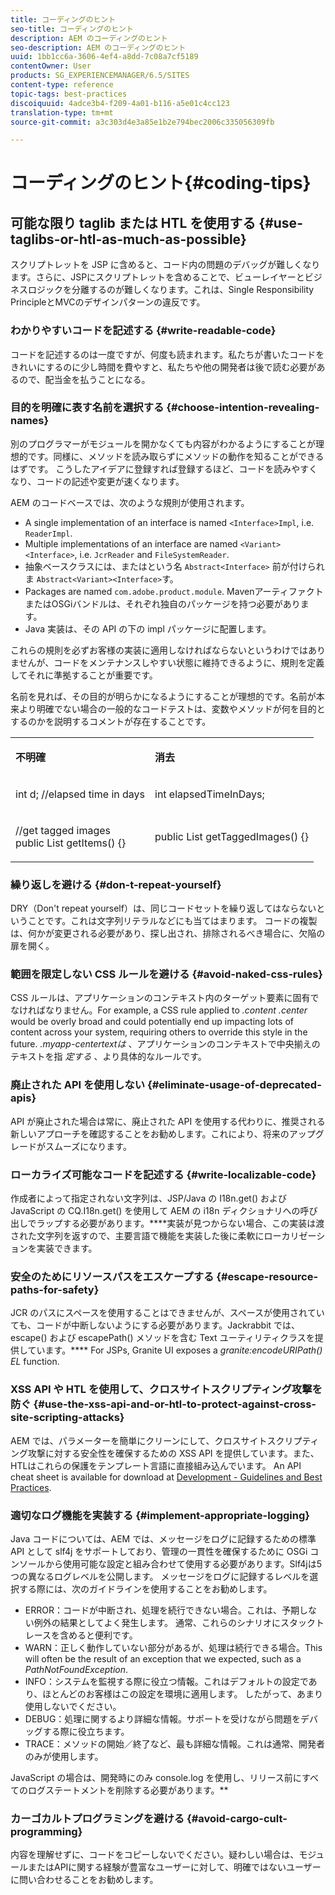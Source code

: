 ```yaml
---
title: コーディングのヒント
seo-title: コーディングのヒント
description: AEM のコーディングのヒント
seo-description: AEM のコーディングのヒント
uuid: 1bb1cc6a-3606-4ef4-a8dd-7c08a7cf5189
contentOwner: User
products: SG_EXPERIENCEMANAGER/6.5/SITES
content-type: reference
topic-tags: best-practices
discoiquuid: 4adce3b4-f209-4a01-b116-a5e01c4cc123
translation-type: tm+mt
source-git-commit: a3c303d4e3a85e1b2e794bec2006c335056309fb

---
```



# コーディングのヒント{#coding-tips}

## 可能な限り taglib または HTL を使用する {#use-taglibs-or-htl-as-much-as-possible}

スクリプトレットを JSP に含めると、コード内の問題のデバッグが難しくなります。さらに、JSPにスクリプトレットを含めることで、ビューレイヤーとビジネスロジックを分離するのが難しくなります。これは、Single Responsibility PrincipleとMVCのデザインパターンの違反です。

### わかりやすいコードを記述する {#write-readable-code}

コードを記述するのは一度ですが、何度も読まれます。私たちが書いたコードをきれいにするのに少し時間を費やすと、私たちや他の開発者は後で読む必要があるので、配当金を払うことになる。

### 目的を明確に表す名前を選択する {#choose-intention-revealing-names}

別のプログラマーがモジュールを開かなくても内容がわかるようにすることが理想的です。同様に、メソッドを読み取らずにメソッドの動作を知ることができるはずです。 こうしたアイデアに登録すれば登録するほど、コードを読みやすくなり、コードの記述や変更が速くなります。

AEM のコードベースでは、次のような規則が使用されます。


* A single implementation of an interface is named `<Interface>Impl`, i.e. `ReaderImpl`.
* Multiple implementations of an interface are named `<Variant><Interface>`, i.e. `JcrReader` and `FileSystemReader`.
* 抽象ベースクラスには、またはという名 `Abstract<Interface>` 前が付けられま `Abstract<Variant><Interface>`す。
* Packages are named `com.adobe.product.module`.  MavenアーティファクトまたはOSGiバンドルは、それぞれ独自のパッケージを持つ必要があります。
* Java 実装は、その API の下の impl パッケージに配置します。


これらの規則を必ずお客様の実装に適用しなければならないというわけではありませんが、コードをメンテナンスしやすい状態に維持できるように、規則を定義してそれに準拠することが重要です。

名前を見れば、その目的が明らかになるようにすることが理想的です。名前が本来より明確でない場合の一般的なコードテストは、変数やメソッドが何を目的とするのかを説明するコメントが存在することです。

<table>
 <tbody>
  <tr>
   <td><p><strong>不明確</strong></p> </td>
   <td><p><strong>消去</strong></p> </td>
  </tr>
  <tr>
   <td><p>int d; //elapsed time in days</p> </td>
   <td><p>int elapsedTimeInDays;</p> </td>
  </tr>
  <tr>
   <td><p>//get tagged images<br /> public List getItems() {}</p> </td>
   <td><p>public List getTaggedImages() {}</p> </td>
  </tr>
 </tbody>
</table>

### 繰り返しを避ける  {#don-t-repeat-yourself}

DRY（Don&#39;t repeat yourself）は、同じコードセットを繰り返してはならないということです。これは文字列リテラルなどにも当てはまります。 コードの複製は、何かが変更される必要があり、探し出され、排除されるべき場合に、欠陥の扉を開く。

### 範囲を限定しない CSS ルールを避ける {#avoid-naked-css-rules}

CSS ルールは、アプリケーションのコンテキスト内のターゲット要素に固有でなければなりません。For example, a CSS rule applied to *.content .center* would be overly broad and could potentially end up impacting lots of content across your system, requiring others to override this style in the future. *.myapp-centertextは* 、アプリケーションのコンテキストで中央揃えのテキストを指 *定する* 、より具体的なルールです。

### 廃止された API を使用しない {#eliminate-usage-of-deprecated-apis}

API が廃止された場合は常に、廃止された API を使用する代わりに、推奨される新しいアプローチを確認することをお勧めします。これにより、将来のアップグレードがスムーズになります。

### ローカライズ可能なコードを記述する {#write-localizable-code}

作成者によって指定されない文字列は、JSP/Java の I18n.get() および JavaScript の CQ.I18n.get() を使用して AEM の i18n ディクショナリへの呼び出しでラップする必要があります。****&#x200B;実装が見つからない場合、この実装は渡された文字列を返すので、主要言語で機能を実装した後に柔軟にローカリゼーションを実装できます。

### 安全のためにリソースパスをエスケープする {#escape-resource-paths-for-safety}

JCR のパスにスペースを使用することはできませんが、スペースが使用されていても、コードが中断しないようにする必要があります。Jackrabbit では、escape() および escapePath() メソッドを含む Text ユーティリティクラスを提供しています。**** For JSPs, Granite UI exposes a *granite:encodeURIPath() EL* function.

### XSS API や HTL を使用して、クロスサイトスクリプティング攻撃を防ぐ {#use-the-xss-api-and-or-htl-to-protect-against-cross-site-scripting-attacks}

AEM では、パラメーターを簡単にクリーンにして、クロスサイトスクリプティング攻撃に対する安全性を確保するための XSS API を提供しています。また、HTLはこれらの保護をテンプレート言語に直接組み込んでいます。 An API cheat sheet is available for download at [Development - Guidelines and Best Practices](/help/sites-developing/dev-guidelines-bestpractices.md).

### 適切なログ機能を実装する {#implement-appropriate-logging}

Java コードについては、AEM では、メッセージをログに記録するための標準 API として slf4j をサポートしており、管理の一貫性を確保するために OSGi コンソールから使用可能な設定と組み合わせて使用する必要があります。Slf4jは5つの異なるログレベルを公開します。 メッセージをログに記録するレベルを選択する際には、次のガイドラインを使用することをお勧めします。

* ERROR：コードが中断され、処理を続行できない場合。これは、予期しない例外の結果としてよく発生します。 通常、これらのシナリオにスタックトレースを含めると便利です。
* WARN：正しく動作していない部分があるが、処理は続行できる場合。This will often be the result of an exception that we expected, such as a *PathNotFoundException*.
* INFO：システムを監視する際に役立つ情報。これはデフォルトの設定であり、ほとんどのお客様はこの設定を環境に適用します。 したがって、あまり使用しないでください。
* DEBUG：処理に関するより詳細な情報。サポートを受けながら問題をデバッグする際に役立ちます。
* TRACE：メソッドの開始／終了など、最も詳細な情報。これは通常、開発者のみが使用します。

JavaScript の場合は、開発時にのみ console.log を使用し、リリース前にすべてのログステートメントを削除する必要があります。**

### カーゴカルトプログラミングを避ける {#avoid-cargo-cult-programming}

内容を理解せずに、コードをコピーしないでください。疑わしい場合は、モジュールまたはAPIに関する経験が豊富なユーザーに対して、明確ではないユーザーに問い合わせることをお勧めします。
